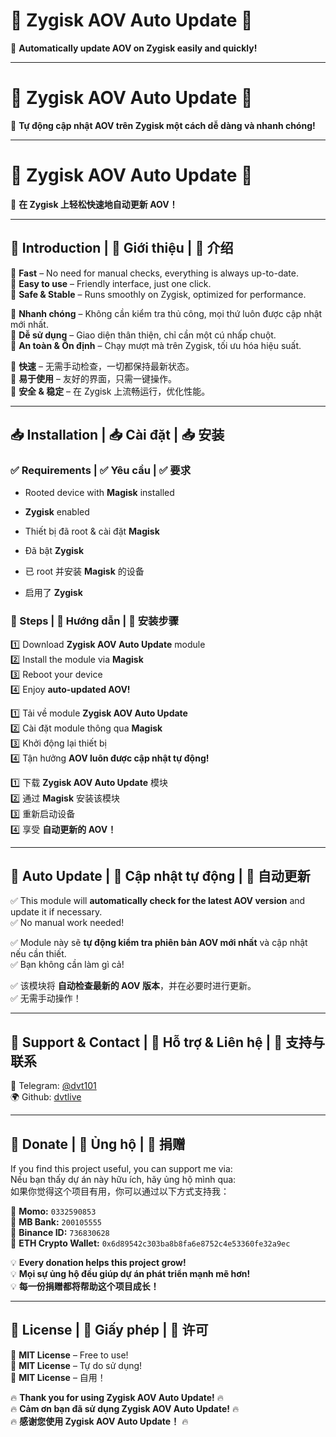 # 🌟 Zygisk AOV Auto Update 🌟  
🚀 **Automatically update AOV on Zygisk easily and quickly!**  

---

# 🌟 Zygisk AOV Auto Update 🌟  
🚀 **Tự động cập nhật AOV trên Zygisk một cách dễ dàng và nhanh chóng!**  

---

# 🌟 Zygisk AOV Auto Update 🌟  
🚀 **在 Zygisk 上轻松快速地自动更新 AOV！**  

---

## 📌 Introduction | 📌 Giới thiệu | 📌 介绍  
🔹 **Fast** – No need for manual checks, everything is always up-to-date.  
🔹 **Easy to use** – Friendly interface, just one click.  
🔹 **Safe & Stable** – Runs smoothly on Zygisk, optimized for performance.  

🔹 **Nhanh chóng** – Không cần kiểm tra thủ công, mọi thứ luôn được cập nhật mới nhất.  
🔹 **Dễ sử dụng** – Giao diện thân thiện, chỉ cần một cú nhấp chuột.  
🔹 **An toàn & Ổn định** – Chạy mượt mà trên Zygisk, tối ưu hóa hiệu suất.  

🔹 **快速** – 无需手动检查，一切都保持最新状态。  
🔹 **易于使用** – 友好的界面，只需一键操作。  
🔹 **安全 & 稳定** – 在 Zygisk 上流畅运行，优化性能。  

---

## 📥 Installation | 📥 Cài đặt | 📥 安装  
### ✅ Requirements | ✅ Yêu cầu | ✅ 要求  
- Rooted device with **Magisk** installed  
- **Zygisk** enabled  

- Thiết bị đã root & cài đặt **Magisk**  
- Đã bật **Zygisk**  

- 已 root 并安装 **Magisk** 的设备  
- 启用了 **Zygisk**  

### 🔧 Steps | 🔧 Hướng dẫn | 🔧 安装步骤  
1️⃣ Download **Zygisk AOV Auto Update** module  
2️⃣ Install the module via **Magisk**  
3️⃣ Reboot your device  
4️⃣ Enjoy **auto-updated AOV!**  

1️⃣ Tải về module **Zygisk AOV Auto Update**  
2️⃣ Cài đặt module thông qua **Magisk**  
3️⃣ Khởi động lại thiết bị  
4️⃣ Tận hưởng **AOV luôn được cập nhật tự động!**  

1️⃣ 下载 **Zygisk AOV Auto Update** 模块  
2️⃣ 通过 **Magisk** 安装该模块  
3️⃣ 重新启动设备  
4️⃣ 享受 **自动更新的 AOV！**  

---

## 🔄 Auto Update | 🔄 Cập nhật tự động | 🔄 自动更新  
✅ This module will **automatically check for the latest AOV version** and update it if necessary.  
✅ No manual work needed!  

✅ Module này sẽ **tự động kiểm tra phiên bản AOV mới nhất** và cập nhật nếu cần thiết.  
✅ Bạn không cần làm gì cả!  

✅ 该模块将 **自动检查最新的 AOV 版本**，并在必要时进行更新。  
✅ 无需手动操作！  

---

## 🚀 Support & Contact | 🚀 Hỗ trợ & Liên hệ | 🚀 支持与联系  
📢 Telegram: [@dvt101](https://t.me/dvt101)  
🌍 Github: [dvtlive](https://github.com/dvtlive)  

---

## 💖 Donate | 💖 Ủng hộ | 💖 捐赠  
If you find this project useful, you can support me via:  
Nếu bạn thấy dự án này hữu ích, hãy ủng hộ mình qua:  
如果你觉得这个项目有用，你可以通过以下方式支持我：  

🔹 **Momo:** `0332590853`  
🔹 **MB Bank:** `200105555`  
🔹 **Binance ID:** `736830628`  
🔹 **ETH Crypto Wallet:** `0x6d89542c303ba8b8fa6e8752c4e53360fe32a9ec`  

💡 **Every donation helps this project grow!**  
💡 **Mọi sự ủng hộ đều giúp dự án phát triển mạnh mẽ hơn!**  
💡 **每一份捐赠都将帮助这个项目成长！**  

---

## 📜 License | 📜 Giấy phép | 📜 许可  
📄 **MIT License** – Free to use!  
📄 **MIT License** – Tự do sử dụng!  
📄 **MIT License** – 自用！  

🔥 **Thank you for using Zygisk AOV Auto Update!** 🔥  
🔥 **Cảm ơn bạn đã sử dụng Zygisk AOV Auto Update!** 🔥  
🔥 **感谢您使用 Zygisk AOV Auto Update！** 🔥  
